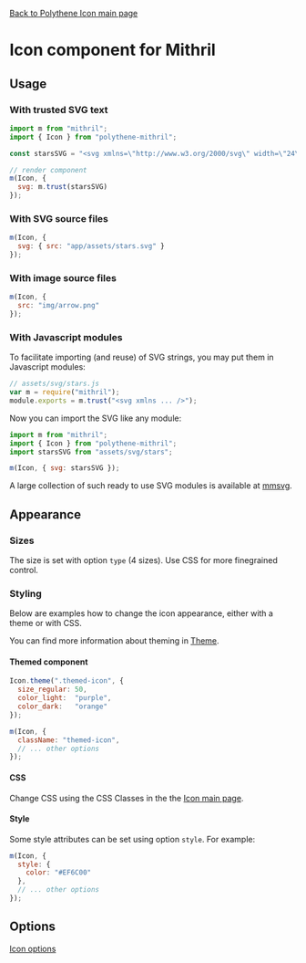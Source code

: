 [Back to Polythene Icon main page](Icon.md)

# Icon component for Mithril



## Usage

### With trusted SVG text

~~~javascript
import m from "mithril";
import { Icon } from "polythene-mithril";

const starsSVG = "<svg xmlns=\"http://www.w3.org/2000/svg\" width=\"24\" height=\"24\" viewBox=\"0 0 24 24\"><path d=\"M11.99 2C6.47 2 2 6.48 2 12s4.47 10 9.99 10C17.52 22 22 17.52 22 12S17.52 2 11.99 2zm4.24 16L12 15.45 7.77 18l1.12-4.81-3.73-3.23 4.92-.42L12 5l1.92 4.53 4.92.42-3.73 3.23L16.23 18z\"/></svg>";

// render component
m(Icon, {
  svg: m.trust(starsSVG)
});
~~~

### With SVG source files

~~~javascript
m(Icon, {
  svg: { src: "app/assets/stars.svg" }
});
~~~

### With image source files

~~~javascript
m(Icon, {
  src: "img/arrow.png"
});
~~~

### With Javascript modules

To facilitate importing (and reuse) of SVG strings, you may put them in Javascript modules:

~~~javascript
// assets/svg/stars.js
var m = require("mithril");
module.exports = m.trust("<svg xmlns ... />");
~~~

Now you can import the SVG like any module:

~~~javascript
import m from "mithril";
import { Icon } from "polythene-mithril";
import starsSVG from "assets/svg/stars";

m(Icon, { svg: starsSVG });
~~~

A large collection of such ready to use SVG modules is available at [mmsvg](https://github.com/ArthurClemens/mmsvg).




## Appearance

### Sizes

The size is set with option `type` (4 sizes). Use CSS for more finegrained control.


### Styling

Below are examples how to change the icon appearance, either with a theme or with CSS.

You can find more information about theming in [Theme](Theme.md).

#### Themed component

~~~javascript
Icon.theme(".themed-icon", {
  size_regular: 50,
  color_light:  "purple",
  color_dark:   "orange"
});

m(Icon, {
  className: "themed-icon",
  // ... other options
});
~~~

#### CSS

Change CSS using the CSS Classes in the the [Icon main page](Icon.md).

#### Style

Some style attributes can be set using option `style`. For example:

~~~javascript
m(Icon, {
  style: {
    color: "#EF6C00"
  },
  // ... other options
});
~~~



## Options

[Icon options](Icon.md)
